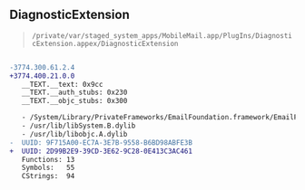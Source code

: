 ## DiagnosticExtension

> `/private/var/staged_system_apps/MobileMail.app/PlugIns/DiagnosticExtension.appex/DiagnosticExtension`

```diff

-3774.300.61.2.4
+3774.400.21.0.0
   __TEXT.__text: 0x9cc
   __TEXT.__auth_stubs: 0x230
   __TEXT.__objc_stubs: 0x300

   - /System/Library/PrivateFrameworks/EmailFoundation.framework/EmailFoundation
   - /usr/lib/libSystem.B.dylib
   - /usr/lib/libobjc.A.dylib
-  UUID: 9F715A00-EC7A-3E7B-9558-B6BD98ABFE3B
+  UUID: 2D99B2E9-39CD-3E62-9C28-0E413C3AC461
   Functions: 13
   Symbols:   55
   CStrings:  94

```
